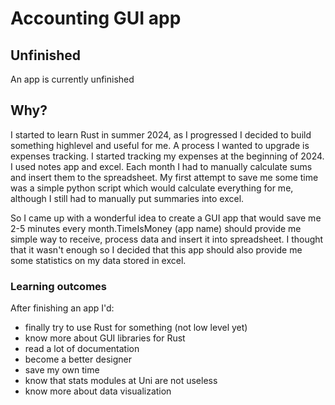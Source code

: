 # Accounting GUI app

## Unfinished
An app is currently unfinished

## Why?
I started to learn Rust in summer 2024, as I progressed I decided to build something highlevel and useful for me. 
A process I wanted to upgrade is expenses tracking. I started tracking my expenses at the beginning of 2024. I used notes app and excel. Each month I had to manually calculate sums and insert them to the spreadsheet. My first attempt to save me some time was a simple python script which would calculate everything for me, although
I still had to manually put summaries into excel. 

So I came up with a wonderful idea to create a GUI app that would save me 2-5 minutes every month.TimeIsMoney (app name) should provide me simple way to receive, process data and insert it into spreadsheet. I thought that it wasn't enough so I decided that this app should also provide me some statistics on my data stored in excel. 

### Learning outcomes 
After finishing an app I'd:
- finally try to use Rust for something (not low level yet)
- know more about GUI libraries for Rust
- read a lot of documentation 
- become a better designer
- save my own time 
- know that stats modules at Uni are not useless 
- know more about data visualization
